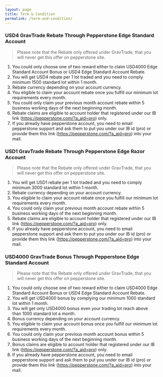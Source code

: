 ```yaml
---
layout: page
title: Term & Condition
permalink: /term-and-condition/
---
```


### USD4 GravTrade Rebate Through Pepperstone Edge Standard Account
> Please note that the Rebate only offered under GravTrade, that you will never get this offer on pepperstone site.

1. You could only choose one of two reward either to claim USD4000 Edge Standard Account Bonus or USD4 Edge Standard Account Rebate. 
2. You will get USD4 rebate per 1 lot traded and you need to comply minimum 1500 standard lot within 1 month.
3. Rebate currency depending on your account currency.
4. You eligible to claim your account rebate once you fulfill our minimum lot requirements every month.
5. You could only claim your previous month account rebate within 5 business working days of the next beginning month.
6. Rebate claims are eligible to account holder that registered under our IB link (https://pepperstone.com/?a_aid=pro) only.
7. If you already have pepperstone account, you need to email pepperstone support and ask them to put you under our IB id (pro) or provide them this link (https://pepperstone.com/?a_aid=pro) into your mail.

### USD1 GravTrade Rebate Through Pepperstone Edge Razor Account
> Please note that the Rebate only offered under GravTrade, that you will never get this offer on pepperstone site.

1. You will get USD1 rebate per 1 lot traded and you need to comply minimum 3000 standard lot within 1 month.
2. Rebate currency depending on your account currency.
3. You eligible to claim your account rebate once you fulfill our minimum lot requirements every month.
4. You could only claim your previous month account rebate within 5 business working days of the next beginning month.
5. Rebate claims are eligible to account holder that registered under our IB link (https://pepperstone.com/?a_aid=pro) only.
6. If you already have pepperstone account, you need to email pepperstone support and ask them to put you under our IB id (pro) or provide them this link (https://pepperstone.com/?a_aid=pro) into your mail.

### USD4000 GravTrade Bonus Through Pepperstone Edge Standard Account
> Please note that the Rebate only offered under GravTrade, that you will never get this offer on pepperstone site.

1. You could only choose one of two reward either to claim USD4000 Edge Standard Account Bonus or USD4 Edge Standard Account Rebate. 
2. You will get USD4000 bonus by complying our minimum 1000 standard lot within 1 month.
3. You will get only USD4000 bonus even your trading lot reach above than 1000 standard lot a month.
4. Bonus currency depending on your account currency.
5. You eligible to claim your account bonus once you fulfill our minimum lot requirements every month.
6. You could only claim your previous month account bonus within 5 business working days of the next beginning month.
7. Bonus claims are eligible to account holder that registered under our IB link (https://pepperstone.com/?a_aid=pro) only.
8. If you already have pepperstone account, you need to email pepperstone support and ask them to put you under our IB id (pro) or provide them this link (https://pepperstone.com/?a_aid=pro) into your mail.
